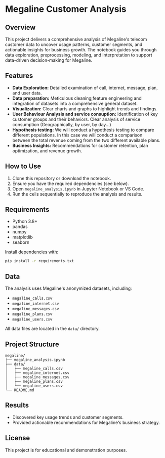 # Megaline Customer Analysis

## Overview
This project delivers a comprehensive analysis of Megaline's telecom customer data to uncover usage patterns, customer segments, and actionable insights for business growth. The notebook guides you through data exploration, preprocessing, modeling, and interpretation to support data-driven decision-making for Megaline.

## Features
- **Data Exploration:** Detailed examination of call, internet, message, plan, and user data.
- **Data preparation:** Meticulous cleaning,feature engineering and integration of datasets into a comprehensive general dataset.
- **Visualization:** Clear charts and graphs to highlight trends and findings.
- **User Behaviour Analysis and service consuption:** Identification of key customer groups and their behaviors. Clear analysis of service consumption (Geographically, by user, by day...)
- **Hypothesis testing:** We will conduct a hypothesis testing to compare different populations. In this case we will conduct a comparison between the total revenue coming from the two different available plans.
- **Business Insights:** Recommendations for customer retention, plan optimization, and revenue growth.

## How to Use
1. Clone this repository or download the notebook.
2. Ensure you have the required dependencies (see below).
3. Open `megaline_analysis.ipynb` in Jupyter Notebook or VS Code.
4. Run the cells sequentially to reproduce the analysis and results.

## Requirements
- Python 3.8+
- pandas
- numpy
- matplotlib
- seaborn

Install dependencies with:
```bash
pip install -r requirements.txt
```

## Data
The analysis uses Megaline's anonymized datasets, including:
- `megaline_calls.csv`
- `megaline_internet.csv`
- `megaline_messages.csv`
- `megaline_plans.csv`
- `megaline_users.csv`

All data files are located in the `data/` directory.

## Project Structure
```
megaline/
├── megaline_analysis.ipynb
├── data/
│   ├── megaline_calls.csv
│   ├── megaline_internet.csv
│   ├── megaline_messages.csv
│   ├── megaline_plans.csv
│   └── megaline_users.csv
└── README.md
```

## Results
- Discovered key usage trends and customer segments.
- Provided actionable recommendations for Megaline's business strategy.

## License
This project is for educational and demonstration purposes.
